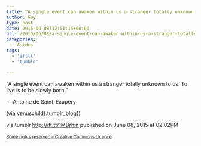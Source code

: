 ```yaml
---
title: “A single event can awaken within us a stranger totally unknown to us. To live is to be slowly born.”
author: Guy
type: post
date: 2015-06-08T12:51:15+00:00
url: /2015/06/08/a-single-event-can-awaken-within-us-a-stranger-totally-unknown-to-us-to-live-is-to-be-slowly-born/
categories:
  - Asides
tags:
  - 'ifttt'
  - 'tumblr'

---
```

“A single event can awaken within us a stranger totally unknown to us. To live is to be slowly born.”

&#8211; _Antoine de Saint-Exupery</p> 

(via [venuschild][1]{.tumblr_blog})</em>

via tumblr http://ift.tt/1MBrhjn published on June 08, 2015 at 02:02PM

<small><a href="http://ift.tt/1gAEAkt" target="_blank">Some rights reserved &#8211; Creative Commons Licence</a></small>.

 [1]: http://ift.tt/1h7vYTP
